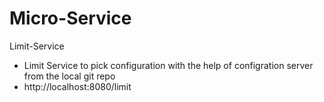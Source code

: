 # Micro-Service
Limit-Service
   * Limit Service to pick configuration with the help of configration server from the local git repo
   * http://localhost:8080/limit